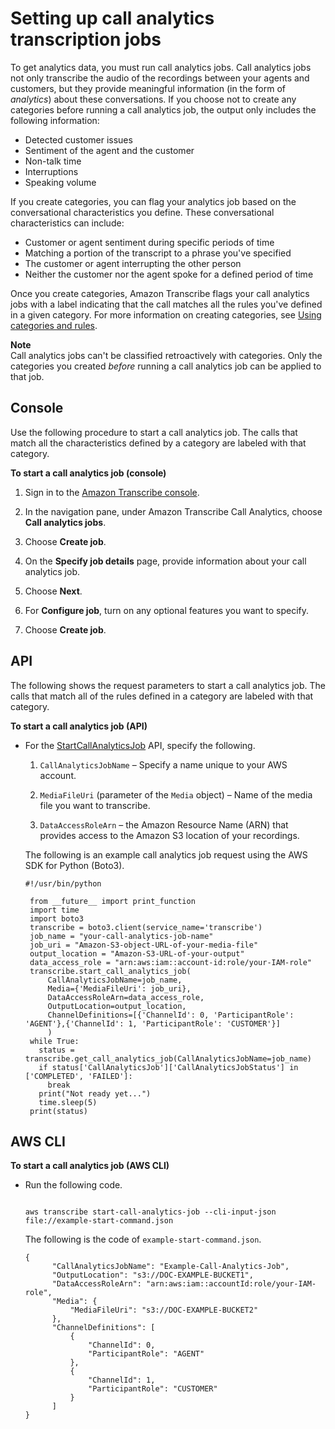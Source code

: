 # Setting up call analytics transcription jobs<a name="start-call-analytics"></a>

To get analytics data, you must run call analytics jobs\. Call analytics jobs not only transcribe the audio of the recordings between your agents and customers, but they provide meaningful information \(in the form of *analytics*\) about these conversations\. If you choose not to create any categories before running a call analytics job, the output only includes the following information:
+ Detected customer issues
+ Sentiment of the agent and the customer
+ Non\-talk time
+ Interruptions
+ Speaking volume

If you create categories, you can flag your analytics job based on the conversational characteristics you define\. These conversational characteristics can include:
+ Customer or agent sentiment during specific periods of time
+ Matching a portion of the transcript to a phrase you've specified
+ The customer or agent interrupting the other person
+ Neither the customer nor the agent spoke for a defined period of time

Once you create categories, Amazon Transcribe flags your call analytics jobs with a label indicating that the call matches all the rules you've defined in a given category\. For more information on creating categories, see [Using categories and rules](create-categories.md)\.

**Note**  
Call analytics jobs can't be classified retroactively with categories\. Only the categories you created *before* running a call analytics job can be applied to that job\.

## Console<a name="start-call-analytics-console"></a>

Use the following procedure to start a call analytics job\. The calls that match all the characteristics defined by a category are labeled with that category\.

**To start a call analytics job \(console\)**

1. Sign in to the [Amazon Transcribe console](https://console.aws.amazon.com/transcribe/)\.

1. In the navigation pane, under Amazon Transcribe Call Analytics, choose **Call analytics jobs**\.

1. Choose **Create job**\.

1. On the **Specify job details** page, provide information about your call analytics job\.

1. Choose **Next**\.

1. For **Configure job**, turn on any optional features you want to specify\.

1. Choose **Create job**\.

## API<a name="start-call-analytics-api"></a>

The following shows the request parameters to start a call analytics job\. The calls that match all of the rules defined in a category are labeled with that category\.

**To start a call analytics job \(API\)**
+ For the [StartCallAnalyticsJob](API_StartCallAnalyticsJob.md) API, specify the following\.

  1. `CallAnalyticsJobName` – Specify a name unique to your AWS account\.

  1. `MediaFileUri` \(parameter of the `Media` object\) – Name of the media file you want to transcribe\.

  1. `DataAccessRoleArn` – the Amazon Resource Name \(ARN\) that provides access to the Amazon S3 location of your recordings\.

  The following is an example call analytics job request using the AWS SDK for Python \(Boto3\)\.

  ```
  #!/usr/bin/python
    
   from __future__ import print_function
   import time
   import boto3
   transcribe = boto3.client(service_name='transcribe')
   job_name = "your-call-analytics-job-name"
   job_uri = "Amazon-S3-object-URL-of-your-media-file"
   output_location = "Amazon-S3-URL-of-your-output"
   data_access_role = "arn:aws:iam::account-id:role/your-IAM-role"
   transcribe.start_call_analytics_job(
       CallAnalyticsJobName=job_name,
       Media={'MediaFileUri': job_uri},
       DataAccessRoleArn=data_access_role,
       OutputLocation=output_location,
       ChannelDefinitions=[{'ChannelId': 0, 'ParticipantRole': 'AGENT'},{'ChannelId': 1, 'ParticipantRole': 'CUSTOMER'}]
       )
   while True:
     status = transcribe.get_call_analytics_job(CallAnalyticsJobName=job_name)
     if status['CallAnalyticsJob']['CallAnalyticsJobStatus'] in ['COMPLETED', 'FAILED']:
       break
     print("Not ready yet...")
     time.sleep(5)
   print(status)
  ```

## AWS CLI<a name="start-call-analytics-cli"></a>

**To start a call analytics job \(AWS CLI\)**
+ Run the following code\.

  ```
                      
  aws transcribe start-call-analytics-job --cli-input-json file://example-start-command.json
  ```

  The following is the code of `example-start-command.json`\.

  ```
  {
        "CallAnalyticsJobName": "Example-Call-Analytics-Job",
        "OutputLocation": "s3://DOC-EXAMPLE-BUCKET1",
        "DataAccessRoleArn": "arn:aws:iam::accountId:role/your-IAM-role",
        "Media": {
            "MediaFileUri": "s3://DOC-EXAMPLE-BUCKET2"
        },
        "ChannelDefinitions": [
            {
                "ChannelId": 0,
                "ParticipantRole": "AGENT"
            },
            {
                "ChannelId": 1,
                "ParticipantRole": "CUSTOMER"
            }
        ]
  }
  ```